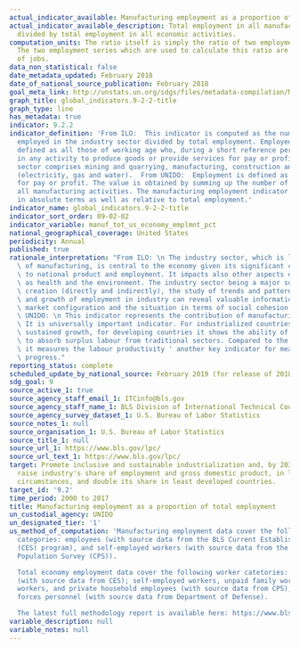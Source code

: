 ```yaml
---
actual_indicator_available: Manufacturing employment as a proportion of total employment
actual_indicator_available_description: Total employment in all manufacturing activities
  divided by total employment in all economic activities.
computation_units: The ratio itself is simply the ratio of two employment series.
  The two employment series which are used to calculate this ratio are in millions
  of jobs.
data_non_statistical: false
date_metadata_updated: February 2018
date_of_national_source_publication: February 2018
goal_meta_link: http://unstats.un.org/sdgs/files/metadata-compilation/Metadata-Goal-9.pdf
graph_title: global_indicators.9-2-2-title
graph_type: line
has_metadata: true
indicator: 9.2.2
indicator_definition: 'From ILO:  This indicator is computed as the number of persons
  employed in the industry sector divided by total employment. Employed persons are
  defined as all those of working age who, during a short reference period, were engaged
  in any activity to produce goods or provide services for pay or profit. The industry
  sector comprises mining and quarrying, manufacturing, construction and public utilities
  (electricity, gas and water).  From UNIDO:  Employment is defined as a work performed
  for pay or profit. The value is obtained by summing up the number of employed in
  all manufacturing activities. The manufacturing employment indicator is presented
  in absolute terms as well as relative to total employment.'
indicator_name: global_indicators.9-2-2-title
indicator_sort_order: 09-02-02
indicator_variable: manuf_tot_us_economy_emplmnt_pct
national_geographical_coverage: United States
periodicity: Annual
published: true
rationale_interpretation: "From ILO: \n The industry sector, which is largely composed\
  \ of manufacturing, is central to the economy given its significant contribution\
  \ to national product and employment. It impacts also other aspects of life such\
  \ as health and the environment. The industry sector being a major source of job\
  \ creation (directly and indirectly), the study of trends and patterns of the share\
  \ and growth of employment in industry can reveal valuable information on the labour\
  \ market configuration and the situation in terms of social cohesion. \n\n From\
  \ UNIDO: \n This indicator represents the contribution of manufacturing in job creation.\
  \ It is universally important indicator. For industrialized countries it represents\
  \ sustained growth, for developing countries it shows the ability of manufacturing\
  \ to absorb surplus labour from traditional sectors. Compared to the indicator 9.2.1\
  \ it measures the labour productivity ' another key indicator for measuring technological\
  \ progress."
reporting_status: complete
scheduled_update_by_national_source: February 2019 (for release of 2018 annual data)
sdg_goal: 9
source_active_1: true
source_agency_staff_email_1: ITCinfo@bls.gov
source_agency_staff_name_1: BLS Division of International Technical Cooperation staff
source_agency_survey_dataset_1: U.S. Bureau of Labor Statistics
source_notes_1: null
source_organisation_1: U.S. Bureau of Labor Statistics
source_title_1: null
source_url_1: https://www.bls.gov/lpc/
source_url_text_1: https://www.bls.gov/lpc/
target: Promote inclusive and sustainable industrialization and, by 2030, significantly
  raise industry's share of employment and gross domestic product, in line with national
  circumstances, and double its share in least developed countries.
target_id: '9.2'
time_period: 2000 to 2017
title: Manufacturing employment as a proportion of total employment
un_custodial_agency: UNIDO
un_designated_tier: '1'
us_method_of_computation: 'Manufacturing employment data cover the following worker
  categories: employees (with source data from the BLS Current Establishment Statistics
  (CES) program), and self-employed workers (with source data from the BLS Current
  Population Survey (CPS)).

  Total economy employment data cover the following worker catetories: nonfarm employees
  (with source data from CES); self-employed workers, unpaid family workers, farm
  workers, and private household employees (with source data from CPS); and armed
  forces personnel (with source data from Department of Defense).

  The latest full methodology report is available here: https://www.bls.gov/lpc/lpcmethods.pdf'
variable_description: null
variable_notes: null
---
```

